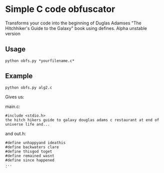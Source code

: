 # Simple C code obfuscator
Transforms your code into the beginning of Duglas Adamses "The Hitchhiker's Guide to the Galaxy" book using defines.
Alpha unstable version
## Usage
`python obfs.py *yourfilename.c*`
## Example 
`python obfs.py alg2.c`

Gives us:

main.c:
```#include "out.h"
#include <stdio.h>
the hitch hikers guide to galaxy douglas adams c restaurant at end of universe life and...
```

and out.h:
```
#define unhappyand ideathis
#define backwaters clare
#define thisgod toget
#define remained wasnt
#define since happened
...
`

